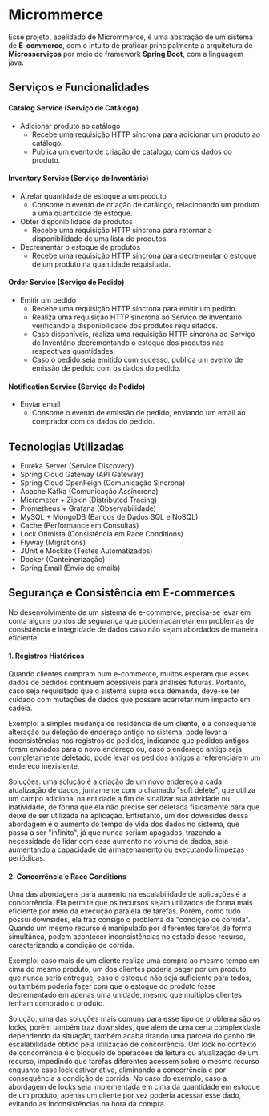 
# Micrommerce

Esse projeto, apelidado de Micrommerce, é uma abstração de um sistema de **E-commerce**, com o intuito de praticar principalmente a arquitetura de **Microsserviços** por meio do framework **Spring Boot**, com a linguagem java.

## Serviços e Funcionalidades

#### Catalog Service (Serviço de Catálogo)

- Adicionar produto ao catálogo
    - Recebe uma requisição HTTP síncrona para adicionar um produto ao catálogo.
    - Publica um evento de criação de catálogo, com os dados do produto.

#### Inventory Service (Serviço de Inventário)
- Atrelar quantidade de estoque a um produto
    - Consome o evento de criação de catálogo, relacionando um produto a uma quantidade de estoque.
- Obter disponibilidade de produtos
    - Recebe uma requisição HTTP síncrona para retornar a disponibilidade de uma lista de produtos.
- Decrementar o estoque de produtos
    - Recebe uma requisição HTTP síncrona para decrementar o estoque de um produto na quantidade requisitada.

#### Order Service (Serviço de Pedido)
- Emitir um pedido
    - Recebe uma requisição HTTP síncrona para emitir um pedido.
    - Realiza uma requisição HTTP síncrona ao Serviço de Inventário verificando a disponibilidade dos produtos requisitados.
    - Caso disponíveis, realiza uma requisição HTTP síncrona ao Serviço de Inventário decrementando o estoque dos produtos nas respectivas quantidades.
    - Caso o pedido seja emitido com sucesso, publica um evento de emissão de pedido com os dados do pedido.

#### Notification Service (Serviço de Pedido)
- Enviar email
    - Consome o evento de emissão de pedido, enviando um email ao comprador com os dados do pedido.
## Tecnologias Utilizadas

- Eureka Server (Service Discovery)
- Spring Cloud Gateway (API Gateway)
- Spring Cloud OpenFeign (Comunicação Síncrona)
- Apache Kafka (Comunicação Assíncrona)
- Micrometer + Zipkin (Distributed Tracing)
- Prometheus + Grafana (Observabilidade)
- MySQL + MongoDB (Bancos de Dados SQL e NoSQL)
- Cache (Performance em Consultas)
- Lock Otimista (Consistência em Race Conditions)
- Flyway (Migrations)
- JUnit e Mockito (Testes Automatizados)
- Docker (Conteinerização)
- Spring Email (Envio de emails)
## Segurança e Consistência em E-commerces
No desenvolvimento de um sistema de e-commerce, precisa-se levar em conta alguns pontos de segurança que podem acarretar em problemas de consistência e integridade de dados caso não sejam abordados de maneira eficiente.

#### 1. Registros Históricos
Quando clientes compram num e-commerce, muitos esperam que esses dados de pedidos continuem acessíveis para análises futuras. Portanto, caso seja requisitado que o sistema supra essa demanda, deve-se ter cuidado com mutações de dados que possam acarretar num impacto em cadeia.

Exemplo: a simples mudança de residência de um cliente, e a consequente alteração ou deleção do endereço antigo no sistema, pode levar a inconsistências nos registros de pedidos, indicando que pedidos antigos foram enviados para o novo endereço ou, caso o endereço antigo seja completamente deletado, pode levar os pedidos antigos a referenciarem um endereço inexistente.

Soluções: uma solução é a criação de um novo endereço a cada atualização de dados, juntamente com o chamado "soft delete", que utiliza um campo adicional na entidade a fim de sinalizar sua atividade ou inatividade, de forma que ela não precise ser deletada fisicamente para que deixe de ser utilizada na aplicação. Entretanto, um dos downsides dessa abordagem é o aumento do tempo de vida dos dados no sistema, que passa a ser "infinito", já que nunca seriam apagados, trazendo a necessidade de lidar com esse aumento no volume de dados, seja aumentando a capacidade de armazenamento ou executando limpezas periódicas.

#### 2. Concorrência e Race Conditions

Uma das abordagens para aumento na escalabilidade de aplicações é a concorrência. Ela permite que os recursos sejam utilizados de forma mais eficiente por meio da execução paralela de tarefas. Porém, como tudo possui downsides, ela traz consigo o problema da "condição de corrida". Quando um mesmo recurso é manipulado por diferentes tarefas de forma simultânea, podem acontecer inconsistências no estado desse recurso, caracterizando a condição de corrida.

Exemplo: caso mais de um cliente realize uma compra ao mesmo tempo em cima do mesmo produto, um dos clientes poderia pagar por um produto que nunca seria entregue, caso o estoque não seja suficiente para todos, ou também poderia fazer com que o estoque do produto fosse decrementado em apenas uma unidade, mesmo que multiplos clientes tenham comprado o produto.

Solução: uma das soluções mais comuns para esse tipo de problema são os locks, porém também traz downsides, que além de uma certa complexidade dependendo da situação, também acaba tirando uma parcela do ganho de escalabilidade obtido pela utilização de concorrência. Um lock no contexto de concorrência é o bloqueio de operações de leitura ou atualização de um recurso, impedindo que tarefas diferentes acessem sobre o mesmo recurso enquanto esse lock estiver ativo, eliminando a concorrência e por consequência a condição de corrida. No caso do exemplo, caso a abordagem de locks seja implementada em cima da quantidade em estoque de um produto, apenas um cliente por vez poderia acessar esse dado, evitando as inconsistências na hora da compra.
